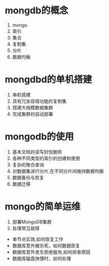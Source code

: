 
# mongdb的概念

1. mongo
2. 索引
3. 集合
4. 复制集
5. 分片
6. 数据均衡

# mongdbd的单机搭建
1. 单机搭建
2. 具有冗余容错功能的复制集
3. 搭建大规模数据集群
4. 完成集群的自动部署

# mongodb的使用
1. 基本文档的读写封信删除
2. 各种不同类型的索引的创建和使用
3. 复杂的聚合查询
4. 对数据集进行分片,在不同分片间维持数据均衡
5. 数据备份与恢复
6. 数据迁移

# mongo的简单运维
1. 部署MongoDB集群
2. 处理常见故障
* 单节点实效,如何恢复工作
* 数据库意外被杀死，如何数据恢复
* 数据库意外发生拒绝服务,如何排查原因
* 数据库磁盘快慢时，如何处理
